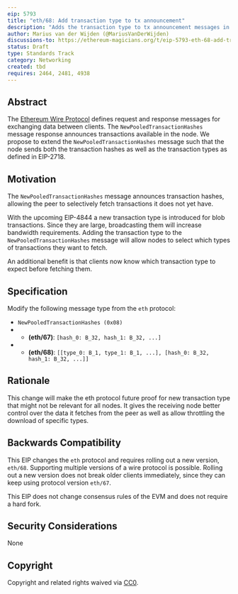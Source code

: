 ```yaml
---
eip: 5793
title: "eth/68: Add transaction type to tx announcement"
description: "Adds the transaction type to tx announcement messages in the wire protocol"
author: Marius van der Wijden (@MariusVanDerWijden)
discussions-to: https://ethereum-magicians.org/t/eip-5793-eth-68-add-transaction-type-to-tx-announcement/11364
status: Draft
type: Standards Track
category: Networking
created: tbd
requires: 2464, 2481, 4938
---
```


## Abstract

The [Ethereum Wire Protocol](https://github.com/ethereum/devp2p/tree/master/caps/eth.md) defines request and response messages for exchanging data between clients. The `NewPooledTransactionHashes` message response announces transactions available in the node. We propose to extend the `NewPooledTransactionHashes` message such that the node sends both the transaction hashes as well as the transaction types as defined in EIP-2718.

## Motivation

The `NewPooledTransactionHashes` message announces transaction hashes, allowing the peer to selectively fetch transactions it does not yet have.

With the upcoming EIP-4844 a new transaction type is introduced for blob transactions. Since they are large, broadcasting them will increase bandwidth requirements. Adding the transaction type to the `NewPooledTransactionHashes` message will allow nodes to select which types of transactions they want to fetch.

An additional benefit is that clients now know which transaction type to expect before fetching them.

## Specification

Modify the following message type from the `eth` protocol:

* `NewPooledTransactionHashes (0x08)`
* * **(eth/67)**: `[hash_0: B_32, hash_1: B_32, ...]`
* * **(eth/68)**: `[[type_0: B_1, type_1: B_1, ...], [hash_0: B_32, hash_1: B_32, ...]]`

## Rationale
This change will make the eth protocol future proof for new transaction type that might not be relevant for all nodes. It gives the receiving node better control over the data it fetches from the peer as well as allow throttling the download of specific types.

## Backwards Compatibility

This EIP changes the `eth` protocol and requires rolling out a new version, `eth/68`. Supporting multiple versions of a wire protocol is possible. Rolling out a new version does not break older clients immediately, since they can keep using protocol version `eth/67`.

This EIP does not change consensus rules of the EVM and does not require a hard fork.

## Security Considerations

None

## Copyright
Copyright and related rights waived via [CC0](https://creativecommons.org/publicdomain/zero/1.0/).


